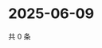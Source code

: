 # 2025-06-09

共 0 条

<!-- BEGIN ZHIHUQUESTIONS -->
<!-- 最后更新时间 Mon Jun 09 2025 01:09:17 GMT+0800 (China Standard Time) -->

<!-- END ZHIHUQUESTIONS -->
